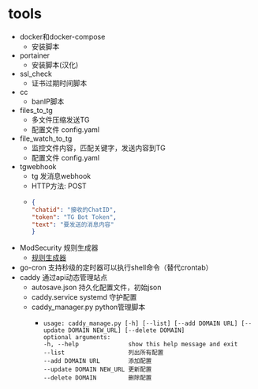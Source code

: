 # tools

- docker和docker-compose
  - 安装脚本
- portainer
  - 安装脚本(汉化)
- ssl_check
  - 证书过期时间脚本
- cc
  - banIP脚本
- files_to_tg
  - 多文件压缩发送TG 
  - 配置文件 config.yaml
- file_watch_to_tg
  - 监控文件内容，匹配关键字，发送内容到TG
  - 配置文件 config.yaml
- tgwebhook
  - tg 发消息webhook
  - HTTP方法: POST
  - ```json
    {
    "chatid": "接收的ChatID",
    "token": "TG Bot Token",
    "text": "要发送的消息内容"
    }
    ```
- ModSecurity 规则生成器
  - [规则生成器](https://absonggit.github.io/tools)
- go-cron 支持秒级的定时器可以执行shell命令（替代crontab）
- caddy 通过api动态管理站点
  - autosave.json 持久化配置文件，初始json
  - caddy.service systemd 守护配置
  - caddy_manager.py python管理脚本
    - ```
      usage: caddy_manage.py [-h] [--list] [--add DOMAIN URL] [--update DOMAIN NEW_URL] [--delete DOMAIN]
      optional arguments:
      -h, --help              show this help message and exit
      --list                  列出所有配置
      --add DOMAIN URL        添加配置
      --update DOMAIN NEW_URL 更新配置
      --delete DOMAIN         删除配置
     ``` 

